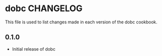 dobc CHANGELOG
==============
This file is used to list changes made in each version of the
dobc cookbook.

0.1.0
-----
- Initial release of dobc

